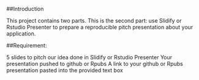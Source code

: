 
##Introduction

This project contains two parts. This is the second part: use Slidify or Rstudio Presenter to prepare a reproducible pitch presentation about your application.

##Requirement:

5 slides to pitch our idea done in Slidify or Rstudio Presenter
Your presentation pushed to github or Rpubs
A link to your github or Rpubs presentation pasted into the provided text box
